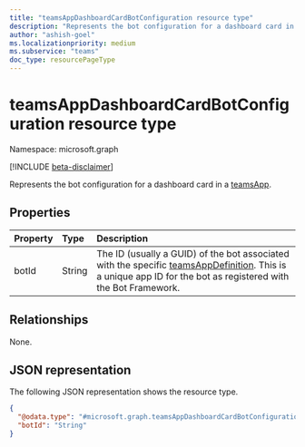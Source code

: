 ```yaml
---
title: "teamsAppDashboardCardBotConfiguration resource type"
description: "Represents the bot configuration for a dashboard card in a teamsApp."
author: "ashish-goel"
ms.localizationpriority: medium
ms.subservice: "teams"
doc_type: resourcePageType
---
```


# teamsAppDashboardCardBotConfiguration resource type

Namespace: microsoft.graph

[!INCLUDE [beta-disclaimer](../../includes/beta-disclaimer.md)]

Represents the bot configuration for a dashboard card in a [teamsApp](teamsapp.md).

## Properties

|Property|Type|Description|
|:---|:---|:---|
| botId | String | The ID (usually a GUID) of the bot associated with the specific [teamsAppDefinition](teamsappdefinition.md). This is a unique app ID for the bot as registered with the Bot Framework. |

## Relationships

None.

## JSON representation

The following JSON representation shows the resource type.
<!-- {
  "blockType": "resource",
  "@odata.type": "microsoft.graph.teamsAppDashboardCardBotConfiguration"
}
-->
``` json
{
  "@odata.type": "#microsoft.graph.teamsAppDashboardCardBotConfiguration",
  "botId": "String"
}
```
